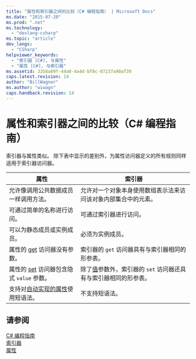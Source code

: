 ```yaml
---
title: "属性和索引器之间的比较（C# 编程指南） | Microsoft Docs"
ms.date: "2015-07-20"
ms.prod: ".net"
ms.technology: 
  - "devlang-csharp"
ms.topic: "article"
dev_langs: 
  - "CSharp"
helpviewer_keywords: 
  - "索引器 [C#], 与属性"
  - "属性 [C#], 与索引器"
ms.assetid: 3358a89f-44a0-4a4d-bf8c-07237a90af39
caps.latest.revision: 14
author: "BillWagner"
ms.author: "wiwagn"
caps.handback.revision: 14
---
```

# 属性和索引器之间的比较（C# 编程指南）
索引器与属性类似。  除下表中显示的差别外，为属性访问器定义的所有规则同样适用于索引器访问器。  
  
|属性|索引器|  
|--------|---------|  
|允许像调用公共数据成员一样调用方法。|允许对一个对象本身使用数组表示法来访问该对象内部集合中的元素。|  
|可通过简单的名称进行访问。|可通过索引器进行访问。|  
|可以为静态成员或实例成员。|必须为实例成员。|  
|属性的 [get](../../../csharp/language-reference/keywords/get.md) 访问器没有参数。|索引器的 `get` 访问器具有与索引器相同的形参表。|  
|属性的 [set](../../../csharp/language-reference/keywords/set.md) 访问器包含隐式 `value` 参数。|除了[值](../../../csharp/language-reference/keywords/value.md)参数外，索引器的 `set` 访问器还具有与索引器相同的形参表。|  
|支持对[自动实现的属性](../../../csharp/programming-guide/classes-and-structs/auto-implemented-properties.md)使用短语法。|不支持短语法。|  
  
## 请参阅  
 [C\# 编程指南](../../../csharp/programming-guide/index.md)   
 [索引器](../../../csharp/programming-guide/indexers/index.md)   
 [属性](../../../csharp/programming-guide/classes-and-structs/properties.md)